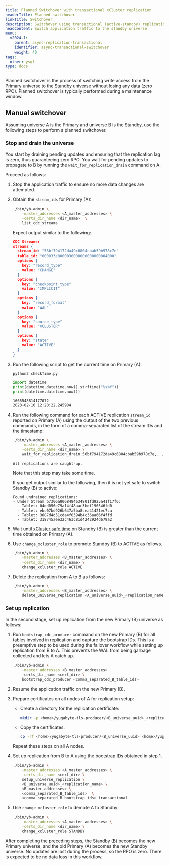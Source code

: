 ```yaml
---
title: Planned Switchover with transactional xCluster replication
headerTitle: Planned switchover
linkTitle: Switchover
description: Switchover using transactional (active-standby) replication between universes
headContent: Switch application traffic to the standby universe
menu:
  v2024.1:
    parent: async-replication-transactional
    identifier: async-transactional-switchover
    weight: 40
tags:
  other: ysql
type: docs
---
```


Planned switchover is the process of switching write access from the Primary universe to the Standby universe without losing any data (zero RPO). Planned switchover is typically performed during a maintenance window.

## Manual switchover

Assuming universe A is the Primary and universe B is the Standby, use the following steps to perform a planned switchover.

### Stop and drain the universe

You start by draining pending updates and ensuring that the replication lag is zero, thus guaranteeing zero RPO. You wait for pending updates to propagate to B by running the `wait_for_replication_drain` command on A.

Proceed as follows:

1. Stop the application traffic to ensure no more data changes are attempted.

1. Obtain the `stream_ids` for Primary (A):

    ```sh
    ./bin/yb-admin \
        -master_addresses <A_master_addresses> \
        -certs_dir_name <dir_name>  \
        list_cdc_streams
    ```

    Expect output similar to the following:

    ```output.json
    CDC Streams:
    streams {
      stream_id: "56bf794172da49c6804cbab59b978c7e"
      table_id: "000033e8000030008000000000004000"
      options {
        key: "record_type"
        value: "CHANGE"
      }
      options {
        key: "checkpoint_type"
        value: "IMPLICIT"
      }
      options {
        key: "record_format"
        value: "WAL"
      }
      options {
        key: "source_type"
        value: "XCLUSTER"
      }
      options {
        key: "state"
        value: "ACTIVE"
      }
    }
    ```

1. Run the following script to get the current time on Primary (A):

    ```python
    python3 checkTime.py

    import datetime
    print(datetime.datetime.now().strftime("%s%f"))
    print(datetime.datetime.now())
    ```

    ```output
    1665548814177072
    2023-02-16 12:20:22.245984
    ```

1. Run the following command for each ACTIVE replication `stream_id` reported on Primary (A) using the output of the two previous commands, in the form of a comma-separated list of the stream IDs and the timestamp:

    ```sh
    ./bin/yb-admin \
        -master_addresses <A_master_addresses> \
        -certs_dir_name <dir_name> \
        wait_for_replication_drain 56bf794172da49c6804cbab59b978c7e,..,..<comma_separated_list_of_stream_ids> 1665548814177072
    ```

    ```output
    All replications are caught-up.
    ```

    Note that this step may take some time.

    If you get output similar to the following, then it is not yet safe to switch Standby (B) to active:

    ```output
    Found undrained replications:
    - Under Stream b7306a8068484634801fd925a41f17f6:
      - Tablet: 04dd056e79a14f48aac3bdf196546fd0
      - Tablet: ebc07bd926b647a5ba8cea41421ec7ca
      - Tablet: 3687d4d51cda4f0394b4c36aa66f4ffd
      - Tablet: 318745aee32c463c81d4242924d679a2
    ```

1. Wait until [xCluster safe time](../async-transactional-setup/#verify-replication) on Standby (B) is greater than the current time obtained on Primary (A).

1. Use `change_xcluster_role` to promote Standby (B) to ACTIVE as follows.

    ```sh
    ./bin/yb-admin \
        -master_addresses <B_master_addresses> \
        -certs_dir_name <dir_name> \
        change_xcluster_role ACTIVE
    ```

1. Delete the replication from A to B as follows:

    ```sh
    ./bin/yb-admin \
        -master_addresses <B_master_addresses> \
        delete_universe_replication <A_universe_uuid>_<replication_name>
    ```

### Set up replication

In the second stage, set up replication from the new Primary (B) universe as follows:

1. Run `bootstrap_cdc_producer` command on the new Primary (B) for all tables involved in replication and capture the bootstrap IDs. This is a preemptive step to be used during the failover workflow while setting up replication from B to A. This prevents the WAL from being garbage collected and lets A catch up.

    ```sh
    ./bin/yb-admin \
        -master_addresses <B_master_addresses>
        -certs_dir_name <cert_dir> \
        bootstrap_cdc_producer <comma_separated_B_table_ids>
    ```

1. Resume the application traffic on the new Primary (B).

1. Prepare certificates on all nodes of A for replication setup:

    - Create a directory for the replication certificate:

        ```sh
        mkdir -p <home>/yugabyte-tls-producer/<B_universe_uuid>_<replicaten_name>
        ```

    - Copy the certificates:

        ```sh
        cp -rf <home>/yugabyte-tls-producer/<B_universe_uuid> <home>/yugabyte-tls-producer/<B_universe_uuid>_<replicaten_name>
        ```

    Repeat these steps on all A nodes.

1. Set up replication from B to A using the bootstrap IDs obtained in step 1.

    ```sh
    ./bin/yb-admin \
        -master_addresses <A_master_addresses> \
        -certs_dir_name <cert_dir> \
        setup_universe_replication \
        <B_universe_uuid>_<replication_name> \
        <B_master_addresses> \
        <comma_separated_B_table_ids>  \
        <comma_separated_B_bootstrap_ids> transactional
    ```

1. Use `change_xcluster_role` to demote A to Standby:

    ```sh
    ./bin/yb-admin \
        -master_addresses <A_master-addresses> \
        -certs_dir_name <dir_name> \
        change_xcluster_role STANDBY
    ```

After completing the preceding steps, the Standby (B) becomes the new Primary universe, and the old Primary (A) becomes the new Standby universe. No updates are lost during the process, so the RPO is zero. There is expected to be no data loss in this workflow.
